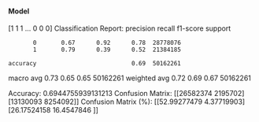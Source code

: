 #### Model
[1 1 1 ... 0 0 0]
Classification Report:
              precision    recall  f1-score   support

           0       0.67      0.92      0.78  28778076
           1       0.79      0.39      0.52  21384185

    accuracy                           0.69  50162261
   macro avg       0.73      0.65      0.65  50162261
weighted avg       0.72      0.69      0.67  50162261

Accuracy: 0.6944755939131213
Confusion Matrix:
[[26582374  2195702]
 [13130093  8254092]]
Confusion Matrix (%):
[[52.99277479  4.37719903]
 [26.17524158 16.4547846 ]]
